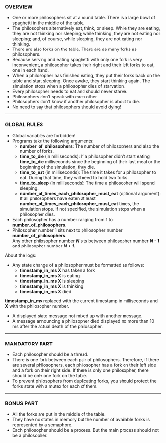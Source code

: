 ### OVERVIEW

* One or more philosophers sit at a round table.
There is a large bowl of spaghetti in the middle of the table.
* The philosophers alternatively eat, think, or sleep.
While they are eating, they are not thinking nor sleeping;
while thinking, they are not eating nor sleeping;
and, of course, while sleeping, they are not eating nor thinking.
* There are also forks on the table. There are as many forks as philosophers.
* Because serving and eating spaghetti with only one fork is very inconvenient, a
philosopher takes their right and their left forks to eat, one in each hand.
* When a philosopher has finished eating, they put their forks back on the table and
start sleeping. Once awake, they start thinking again. The simulation stops when
a philosopher dies of starvation.
* Every philosopher needs to eat and should never starve.
* Philosophers don’t speak with each other.
* Philosophers don’t know if another philosopher is about to die.
* No need to say that philosophers should avoid dying!

----

### GLOBAL RULES

* Global variables are forbidden!
* Programs take the following arguments:
  - **number_of_philosophers**: The number of philosophers and also the number
of forks.
  - **time_to_die** (in milliseconds): If a philosopher didn’t start eating **time_to_die**
milliseconds since the beginning of their last meal or the beginning of the simulation, they die.
  - **time_to_eat** (in milliseconds): The time it takes for a philosopher to eat.
During that time, they will need to hold two forks.
  - **time_to_sleep** (in milliseconds): The time a philosopher will spend sleeping.
  - **number_of_times_each_philosopher_must_eat** (optional argument): If all
philosophers have eaten at least **number_of_times_each_philosopher_must_eat**
times, the simulation stops. If not specified, the simulation stops when a
philosopher dies.
* Each philosopher has a number ranging from 1 to **number_of_philosophers**.
* Philosopher number 1 sits next to philosopher number **number_of_philosophers**.   
Any other philosopher number ***N*** sits between philosopher number ***N - 1*** and philosopher number ***N + 1***.

About the logs:
* Any state change of a philosopher must be formatted as follows:
  - **timestamp_in_ms X** has taken a fork
  - **timestamp_in_ms X** is eating
  - **timestamp_in_ms X** is sleeping
  - **timestamp_in_ms X** is thinking
  - **timestamp_in_ms X** died     
  
**timestamp_in_ms** replaced with the current timestamp in milliseconds
and **X** with the philosopher number.

* A displayed state message not mixed up with another message.
* A message announcing a philosopher died displayed no more than 10 ms
after the actual death of the philosopher.

---

### MANDATORY PART

* Each philosopher should be a thread.
* There is one fork between each pair of philosophers. Therefore, if there are several
philosophers, each philosopher has a fork on their left side and a fork on their right
side. If there is only one philosopher, there should be only one fork on the table.
* To prevent philosophers from duplicating forks, you should protect the forks state
with a mutex for each of them.

---

### BONUS PART

* All the forks are put in the middle of the table.
* They have no states in memory but the number of available forks is represented by
a semaphore.
* Each philosopher should be a process. But the main process should not be a
philosopher.

